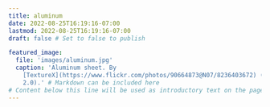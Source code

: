```yaml
---
title: aluminum
date: 2022-08-25T16:19:16-07:00
lastmod: 2022-08-25T16:19:16-07:00
draft: false # Set to false to publish

featured_image:
  file: 'images/aluminum.jpg'
  caption: 'Aluminum sheet. By
    [TextureX](https://www.flickr.com/photos/90664873@N07/8236403672) (CC BY
    2.0).' # Markdown can be included here
# Content below this line will be used as introductory text on the page.
---
```


